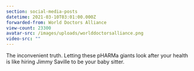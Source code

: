 ```yaml
---
section: social-media-posts
datetime: 2021-03-10T03:01:00.000Z
forwarded-from: World Doctors Alliance
view-count: 23300
avatar-src: /images/uploads/worlddoctorsalliance.png
video-src: ""
---
```

The inconvenient truth. Letting these pHARMa giants look after your health is like hiring Jimmy Saville to be your baby sitter.
